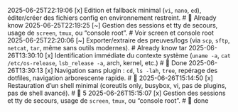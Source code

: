 2025-06-25T22:19:06	[x]	Edition et fallback minimal (`vi`, `nano`, `ed`), éditer/créer des fichiers config en environnement restreint.	# 🎉 Already know
2025-06-25T22:19:25	[~]	Gestion des sessions et tty de secours, usage de `screen`, `tmux`, ou “console root”.	# Voir screen et console root
2025-06-25T22:20:06	[~]	Exporter/extraire des preuves/logs (via `scp`, `sftp`, `netcat`, `tar`, même sans outils modernes).	# Already know tar
2025-06-26T13:30:10	[x]	Identification immédiate du contexte système (`uname -a`, `cat /etc/os-release`, `lsb_release -a`, arch, kernel, etc.)	# 🎉 Done
2025-06-26T13:30:13	[x]	Navigation sans plugin : `cd`, `ls -lah`, `tree`, repérage des dotfiles, navigation arborescente rapide.	# 🎉
2025-06-26T15:14:50	[x]	Restauration d’un shell minimal (coreutils only, busybox, vi, pas de plugins, pas de shell avancé).	# 🎉 5
2025-06-26T15:15:07	[x]	Gestion des sessions et tty de secours, usage de `screen`, `tmux`, ou “console root”.	# 🎉 done
